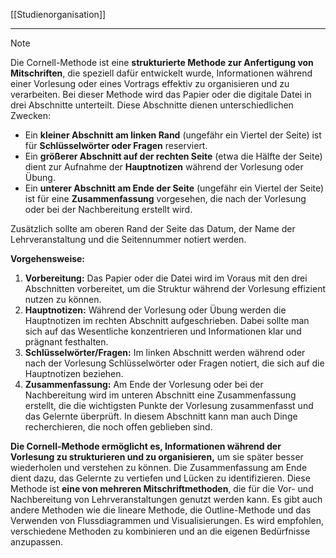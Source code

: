 [[Studienorganisation]]

---

> [!NOTE]
> Die Cornell-Methode ist eine **strukturierte Methode zur Anfertigung von Mitschriften**, die speziell dafür entwickelt wurde, Informationen während einer Vorlesung oder eines Vortrags effektiv zu organisieren und zu verarbeiten. Bei dieser Methode wird das Papier oder die digitale Datei in drei Abschnitte unterteilt. Diese Abschnitte dienen unterschiedlichen Zwecken:
> 
> *   Ein **kleiner Abschnitt am linken Rand** (ungefähr ein Viertel der Seite) ist für **Schlüsselwörter oder Fragen** reserviert.
> *   Ein **größerer Abschnitt auf der rechten Seite** (etwa die Hälfte der Seite) dient zur Aufnahme der **Hauptnotizen** während der Vorlesung oder Übung.
> *   Ein **unterer Abschnitt am Ende der Seite** (ungefähr ein Viertel der Seite) ist für eine **Zusammenfassung** vorgesehen, die nach der Vorlesung oder bei der Nachbereitung erstellt wird.
> 

Zusätzlich sollte am oberen Rand der Seite das Datum, der Name der Lehrveranstaltung und die Seitennummer notiert werden.

**Vorgehensweise:**
1.  **Vorbereitung:** Das Papier oder die Datei wird im Voraus mit den drei Abschnitten vorbereitet, um die Struktur während der Vorlesung effizient nutzen zu können.
2.  **Hauptnotizen:** Während der Vorlesung oder Übung werden die Hauptnotizen im rechten Abschnitt aufgeschrieben. Dabei sollte man sich auf das Wesentliche konzentrieren und Informationen klar und prägnant festhalten.
3.  **Schlüsselwörter/Fragen:** Im linken Abschnitt werden während oder nach der Vorlesung Schlüsselwörter oder Fragen notiert, die sich auf die Hauptnotizen beziehen.
4.  **Zusammenfassung:** Am Ende der Vorlesung oder bei der Nachbereitung wird im unteren Abschnitt eine Zusammenfassung erstellt, die die wichtigsten Punkte der Vorlesung zusammenfasst und das Gelernte überprüft. In diesem Abschnitt kann man auch Dinge recherchieren, die noch offen geblieben sind.

**Die Cornell-Methode ermöglicht es, Informationen während der Vorlesung zu strukturieren und zu organisieren,** um sie später besser wiederholen und verstehen zu können. Die Zusammenfassung am Ende dient dazu, das Gelernte zu vertiefen und Lücken zu identifizieren. Diese Methode ist **eine von mehreren Mitschriftmethoden**, die für die Vor- und Nachbereitung von Lehrveranstaltungen genutzt werden kann. Es gibt auch andere Methoden wie die lineare Methode, die Outline-Methode und das Verwenden von Flussdiagrammen und Visualisierungen. Es wird empfohlen, verschiedene Methoden zu kombinieren und an die eigenen Bedürfnisse anzupassen.
